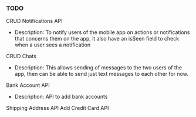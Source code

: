 ### TODO

CRUD Notifications API

- Description: To notify users of the mobile app on actions or notifications that concerns them on the app, it also have an isSeen field to check when a user sees a notification


CRUD Chats

- Description: This allows sending of messages to the two users of the app, then can be able to send just text messages to each other for now.

Bank Account API

- Description: API to add bank accounts

Shipping Address API
Add Credit Card API